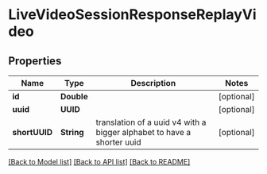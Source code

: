 # LiveVideoSessionResponseReplayVideo

## Properties
Name | Type | Description | Notes
------------ | ------------- | ------------- | -------------
**id** | **Double** |  | [optional] 
**uuid** | **UUID** |  | [optional] 
**shortUUID** | **String** | translation of a uuid v4 with a bigger alphabet to have a shorter uuid | [optional] 

[[Back to Model list]](../README.md#documentation-for-models) [[Back to API list]](../README.md#documentation-for-api-endpoints) [[Back to README]](../README.md)


